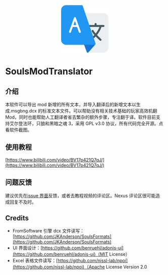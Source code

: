 <div align="center"> <img src="./images/logo.png" width = 150 /> </div>

# SoulsModTranslator

## 介绍

本软件可以导出 mod 新增的所有文本，并导入翻译后的新增文本以生成.msgbng.dcx 的标准文本文件。可以帮助没有相关技术基础的玩家高效机翻 Mod，同时也能帮助人工翻译者省去繁杂的额外步骤，专注翻于译。软件目前支持艾尔登法环，只狼和黑暗之魂 3，采用 GPL v3.0 协议，所有代码完全开源。点[](./images/screenshoot_1.png)看软件截图。

## 使用教程

[https://www.bilibili.com/video/BV17p421Q7qJ/](https://www.bilibili.com/video/BV17p421Q7qJ/)

## 问题反馈

建议优先在[issue 界面](https://github.com/hhhxiao/SoulsModTranslator/issues)反馈，或者去教程视频的评论区。Nexus 评论区很可能造成回复不及时。

## Credits

- FromSoftware 引擎 dcx 文件读写：[https://github.com/JKAnderson/SoulsFormats](https://github.com/JKAnderson/SoulsFormats)
- UI 界面设计：[https://github.com/benruehl/adonis-ui](https://github.com/benruehl/adonis-ui)（MIT License）
- Excel 表格文件读写：[https://github.com/nissl-lab/npoi](https://github.com/nissl-lab/npoi)（Apache License Version 2.0
